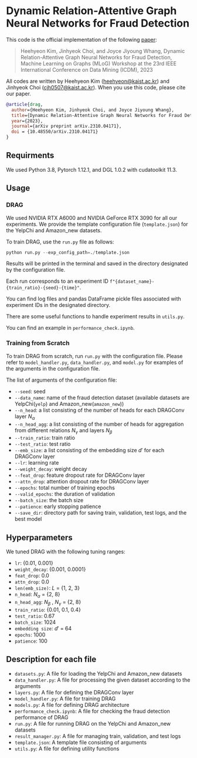 # Dynamic Relation-Attentive Graph Neural Networks for Fraud Detection
This code is the official implementation of the following [paper](http://arxiv.org/abs/2310.04171):

> Heehyeon Kim, Jinhyeok Choi, and Joyce Jiyoung Whang, Dynamic Relation-Attentive Graph Neural Networks for Fraud Detection, Machine Learning on Graphs (MLoG) Workshop at the 23rd IEEE International Conference on Data Mining (ICDM), 2023

All codes are written by Heehyeon Kim (heehyeon@kaist.ac.kr) and Jinhyeok Choi (cjh0507@kaist.ac.kr). When you use this code, please cite our paper.

```bibtex
@article{drag,
  author={Heehyeon Kim, Jinhyeok Choi, and Joyce Jiyoung Whang},
  title={Dynamic Relation-Attentive Graph Neural Networks for Fraud Detection},
  year={2023},
  journal={arXiv preprint arXiv.2310.04171},
  doi = {10.48550/arXiv.2310.04171}
}
```

## Requirments
We used Python 3.8, Pytorch 1.12.1, and DGL 1.0.2 with cudatoolkit 11.3.

## Usage
### DRAG
We used NVIDIA RTX A6000 and NVIDIA GeForce RTX 3090 for all our experiments. We provide the template configuration file (`template.json`) for the YelpChi and Amazon_new datasets.

To train DRAG, use the `run.py` file as follows:

```python
python run.py --exp_config_path=./template.json
```
Results will be printed in the terminal and saved in the directory designated by the configuration file.

Each run corresponds to an experiment ID `f"{dataset_name}-{train_ratio}-{seed}-{time}"`.

You can find log files and pandas DataFrame pickle files associated with experiment IDs in the designated directory.

There are some useful functions to handle experiment results in `utils.py`.

You can find an example in `performance_check.ipynb`.

### Training from Scratch
To train DRAG from scratch, run `run.py` with the configuration file. Please refer to `model_handler.py`, `data_handler.py`, and `model.py` for examples of the arguments in the configuration file.

The list of arguments of the configuration file:
- `--seed`: seed
- `--data_name`: name of the fraud detection dataset (available datasets are YelpChi(`yelp`) and Amazon_new(`amazon_new`))
- `--n_head`: a list consisting of the number of heads for each DRAGConv layer $N_{\alpha}$
- `--n_head_agg`: a list consisting of the number of heads for aggregation from different relations $N_{\gamma}$ and layers $N_{\beta}$
- `--train_ratio`: train ratio
- `--test_ratio`: test ratio
- `--emb_size`: a list consisting of the embedding size $d'$ for each DRAGConv layer
- `--lr`: learning rate
- `--weight_decay`: weight decay
- `--feat_drop`: feature dropout rate for DRAGConv layer
- `--attn_drop`: attention dropout rate for DRAGConv layer
- `--epochs`: total number of training epochs 
- `--valid_epochs`: the duration of validation
- `--batch_size`: the batch size
- `--patience`: early stopping patience
- `--save_dir`: directory path for saving train, validation, test logs, and the best model

## Hyperparameters
We tuned DRAG with the following tuning ranges:
- `lr`: {0.01, 0.001}
- `weight_decay`: {0.001, 0.0001}
- `feat_drop`: 0.0
- `attn_drop`: 0.0
- `len(emb_size)`: $L$ = {1, 2, 3}
- `n_head`: $N_{\alpha}$ = {2, 8}
- `n_head_agg`: $N_{\beta}$ , $N_{\gamma}$ = {2, 8}
- `train_ratio`: {0.01, 0.1, 0.4}
- `test_ratio`: 0.67
- `batch_size`: 1024
- `embedding size`: $d'$ = 64
- `epochs`: 1000
- `patience`: 100

## Description for each file
- `datasets.py`: A file for loading the YelpChi and Amazon_new datasets
- `data_handler.py`: A file for processing the given dataset according to the arguments
- `layers.py`: A file for defining the DRAGConv layer
- `model_handler.py`: A file for training DRAG
- `models.py`: A file for defining DRAG architecture
- `performance_check.ipynb`: A file for checking the fraud detection performance of DRAG
- `run.py`: A file for running DRAG on the YelpChi and Amazon_new datasets
- `result_manager.py`: A file for managing train, validation, and test logs
- `template.json`: A template file consisting of arguments
- `utils.py`: A file for defining utility functions
